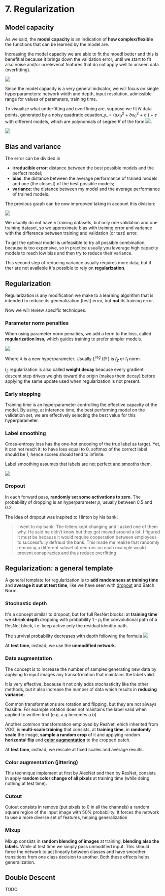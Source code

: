 # 7. Regularization

## Model capacity

As we said, the **model capacity** is an indication of **how complex/flexible** the functions that can be learned by the model are.

Increasing the model capacity we are able to fit the moedl better and this is benefitial because it brings down the validation error, until we start to fit also noise and/or urrelevenat features that do not apply well to unseen data (overfitting).

![](assets/markdown-img-paste-2021110514212995.png)

Since the model capacity is a very general indicator, we will focus on single hyperparameters: network width and depth, input resolution, admissible range for values of parameters, training time.

To visualize what underfitting and overffining are, suppose we fit _N_ data points, generated by a noisy quadratic equation_y_ = (_ax_<sub>0</sub><sup>2</sup> + _bx_<sub>0</sub><sup>2</sup> + _c_ ) + _&epsilon;_ with different models, which are polynomials of segree _K_ of the form ![](assets/markdown-img-paste-20211105142814314.png).

![](assets/markdown-img-paste-20211105142911758.png)

## Bias and variance

The error can be divided in
 - **irreducible error**: distance between the best possible models and the perfect model;
 - **bias**: the distance between the average performance of trained models and one (the closest) of the best possible models;
 - **variance**: the distance between my model and the average performance of trained models.

The previous graph can be now improoved taking in account this division:

![](assets/markdown-img-paste-20211105144938225.png)

We usually do not have _n_ training datasets, but only one validation and one training dataset, so we approximate bias with training error and variance with the difference between training and validation (or test) error.

To get the optimal model is unfeasible to try all possible combination, because is too expensive, so in practice usually you leverage high capacity models to reach low bias and then try to reduce their variance.

This second step of reducing variance usually requires more data, but if ther are not available it's possible to rely on **regularization**.

## Regularization

Regularization is any modification we make to a learning algorithm that is intended to reduce its generalization (test) error, but **not** its training error.

Now we will review specific techniques.

### Parameter norm penalties

When using parameter norm penalties, we add a term to the loss, called **regularization loss**, which guides training to prefer simpler models.

![](assets/markdown-img-paste-2021110515242956.png)

Where _&lambda;_ is a new hyperparameter. Usually _L<sup>reg</sup>_ (_&Theta;_ ) is **_l<sub>2</sub>_** or _l<sub>1</sub>_ norm.

_l<sub>2</sub>_ regularization is also called **weight decay** beacuse every gradient descent step drives weights toward the origin (makes them decay) before applying the same update used when regularization is not present.

### Early stopping

Training time is an hyperparameter controlling the effective capacity of the model. By using, at inference time, the best performing model on the validation set, we are effectively selecting the best value for this hyperparameter.

### Label smoothing

Cross-entropy loss has the one-hot encoding of the true label as target. Yet, it can not reach it: to have loss equal to 0, softmax of the correct label should be 1, hence scores should tend to infinite.

Label smoothing assumes that labels are not perfect and smooths them.

![](assets/markdown-img-paste-20211105153915370.png)

### Dropout

In each forward pass, **randomly set some activations to zero**. The probability of dropping is an hyperparameter _p_, usually between 0.5 and 0.2.

The idea of dropout was inspired to Hinton by his bank:

>I went to my bank. The tellers kept changing and I asked
one of them why. He said he didn’t know but they got
moved around a lot. I figured it must be because it would
require cooperation between employees to successfully
defraud the bank. This made me realize that randomly
removing a different subset of neurons on each example
would prevent conspiracies and thus reduce overfitting

## Regularization: a general template

A general template for regularization is to **add randomness at training time** and **average it out at test time**, like we have seen with [dropout](#dropout) and Batch Norm.

### Stochastic depth

It's a concept similar to dropout, but for full ResNet blocks: at **training time** we **shrink depth** dropping with probability 1 - _p<sub>l</sub>_ the convolutional path of a ResNet block, i.e. keep active only the residual identity path.

The survival probability decreases with depth following the formula ![](assets/markdown-img-paste-20211108113031804.png)

At **test time**, instead, we use the **unmodified network**.

### Data augmentation

The concept is to increase the number of samples generating new data by applying to input images any transofrmation that maintains the label valid.

It is very effective, because it not only adds stochasticity like the other methods, but it also increase the number of data which results in **reducing variance**.

Common transformations are rotation and flipping, but they are not always feasible. For example rotation does not maintains the label valid when applied to written text (e.g. a _q_ becomes a _b_).

Another common transformation employed by ResNet, ehich inherited from VGG, is **multi-scale training** that consists, at **training time**, in **randomly scale** the image, **sample a random crop** of it and applying random **horizontal flip** and **[color augmentation](#color-augmentation--jittering-)** to the cropped patch.

At **test time**, instead, we rescale at fixed scales and average results.

### Color augmentation (jittering)

This technique implement at first by AlexNet and then by ResNet, consists in apply **random color change of all pixels** at training time (while doing nothing at test time).

### Cutout

Cutout consists in remove (put pixels to 0 in all the channels) a random square region of the input image with 50% probability. It forces the network to use a more diverse set of features, helping generalization

### Mixup

Mixup consists in **random blending of images** at training, **blending also the labels**. While at test time we simply pass unmodified input. This should force the network to act linearly between classes and have smoother transitions from one class decision to another. Both these effects helps generalization.

## Double Descent

TODO
